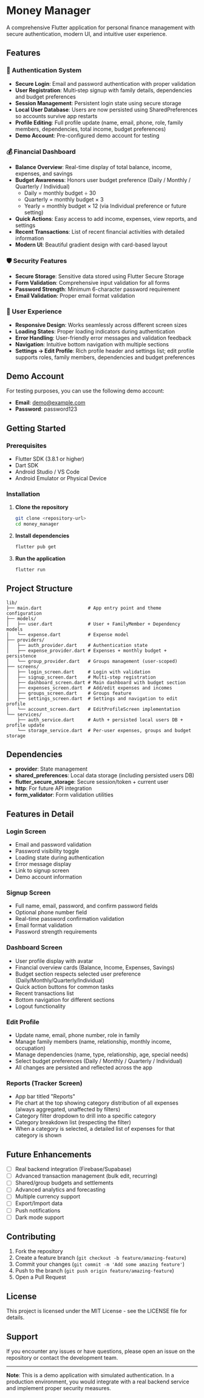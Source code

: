 # Money Manager

A comprehensive Flutter application for personal finance management with secure authentication, modern UI, and intuitive user experience.

## Features

### 🔐 Authentication System
- **Secure Login**: Email and password authentication with proper validation
- **User Registration**: Multi‑step signup with family details, dependencies and budget preferences
- **Session Management**: Persistent login state using secure storage
- **Local User Database**: Users are now persisted using SharedPreferences so accounts survive app restarts
- **Profile Editing**: Full profile update (name, email, phone, role, family members, dependencies, total income, budget preferences)
- **Demo Account**: Pre-configured demo account for testing

### 💰 Financial Dashboard
- **Balance Overview**: Real-time display of total balance, income, expenses, and savings
- **Budget Awareness**: Honors user budget preference (Daily / Monthly / Quarterly / Individual)
  - Daily = monthly budget ÷ 30
  - Quarterly = monthly budget × 3
  - Yearly = monthly budget × 12 (via Individual preference or future setting)
- **Quick Actions**: Easy access to add income, expenses, view reports, and settings
- **Recent Transactions**: List of recent financial activities with detailed information
- **Modern UI**: Beautiful gradient design with card-based layout

### 🛡️ Security Features
- **Secure Storage**: Sensitive data stored using Flutter Secure Storage
- **Form Validation**: Comprehensive input validation for all forms
- **Password Strength**: Minimum 6-character password requirement
- **Email Validation**: Proper email format validation

### 📱 User Experience
- **Responsive Design**: Works seamlessly across different screen sizes
- **Loading States**: Proper loading indicators during authentication
- **Error Handling**: User-friendly error messages and validation feedback
- **Navigation**: Intuitive bottom navigation with multiple sections
- **Settings → Edit Profile**: Rich profile header and settings list; edit profile supports roles, family members, dependencies and budget preferences

## Demo Account

For testing purposes, you can use the following demo account:
- **Email**: demo@example.com
- **Password**: password123

## Getting Started

### Prerequisites
- Flutter SDK (3.8.1 or higher)
- Dart SDK
- Android Studio / VS Code
- Android Emulator or Physical Device

### Installation

1. **Clone the repository**
   ```bash
   git clone <repository-url>
   cd money_manager
   ```

2. **Install dependencies**
   ```bash
   flutter pub get
   ```

3. **Run the application**
   ```bash
   flutter run
   ```

## Project Structure

```
lib/
├── main.dart                 # App entry point and theme configuration
├── models/
│   ├── user.dart             # User + FamilyMember + Dependency models
│   └── expense.dart          # Expense model
├── providers/
│   ├── auth_provider.dart    # Authentication state
│   ├── expense_provider.dart # Expenses + monthly budget + persistence
│   └── group_provider.dart   # Groups management (user‑scoped)
├── screens/
│   ├── login_screen.dart     # Login with validation
│   ├── signup_screen.dart    # Multi‑step registration
│   ├── dashboard_screen.dart # Main dashboard with budget section
│   ├── expenses_screen.dart  # Add/edit expenses and incomes
│   ├── groups_screen.dart    # Groups feature
│   ├── settings_screen.dart  # Settings and navigation to edit profile
│   └── account_screen.dart   # EditProfileScreen implementation
└── services/
    ├── auth_service.dart     # Auth + persisted local users DB + profile update
    └── storage_service.dart  # Per‑user expenses, groups and budget storage
```

## Dependencies

- **provider**: State management
- **shared_preferences**: Local data storage (including persisted users DB)
- **flutter_secure_storage**: Secure session/token + current user
- **http**: For future API integration
- **form_validator**: Form validation utilities

## Features in Detail

### Login Screen
- Email and password validation
- Password visibility toggle
- Loading state during authentication
- Error message display
- Link to signup screen
- Demo account information

### Signup Screen
- Full name, email, password, and confirm password fields
- Optional phone number field
- Real-time password confirmation validation
- Email format validation
- Password strength requirements

### Dashboard Screen
- User profile display with avatar
- Financial overview cards (Balance, Income, Expenses, Savings)
- Budget section respects selected user preference (Daily/Monthly/Quarterly/Individual)
- Quick action buttons for common tasks
- Recent transactions list
- Bottom navigation for different sections
- Logout functionality

### Edit Profile
- Update name, email, phone number, role in family
- Manage family members (name, relationship, monthly income, occupation)
- Manage dependencies (name, type, relationship, age, special needs)
- Select budget preferences (Daily / Monthly / Quarterly / Individual)
- All changes are persisted and reflected across the app

### Reports (Tracker Screen)
- App bar titled "Reports"
- Pie chart at the top showing category distribution of all expenses (always aggregated, unaffected by filters)
- Category filter dropdown to drill into a specific category
- Category breakdown list (respecting the filter)
- When a category is selected, a detailed list of expenses for that category is shown

## Future Enhancements

- [ ] Real backend integration (Firebase/Supabase)
- [ ] Advanced transaction management (bulk edit, recurring)
- [ ] Shared/group budgets and settlements
- [ ] Advanced analytics and forecasting
- [ ] Multiple currency support
- [ ] Export/Import data
- [ ] Push notifications
- [ ] Dark mode support

## Contributing

1. Fork the repository
2. Create a feature branch (`git checkout -b feature/amazing-feature`)
3. Commit your changes (`git commit -m 'Add some amazing feature'`)
4. Push to the branch (`git push origin feature/amazing-feature`)
5. Open a Pull Request

## License

This project is licensed under the MIT License - see the LICENSE file for details.

## Support

If you encounter any issues or have questions, please open an issue on the repository or contact the development team.

---

**Note**: This is a demo application with simulated authentication. In a production environment, you would integrate with a real backend service and implement proper security measures.
